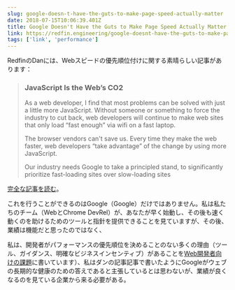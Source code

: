 ```yaml
---
slug: google-doesn-t-have-the-guts-to-make-page-speed-actually-matter
date: 2018-07-15T10:06:39.401Z
title: Google Doesn't Have the Guts to Make Page Speed Actually Matter
link: https://redfin.engineering/google-doesnt-have-the-guts-to-make-page-speed-actually-matter-ab2a1a8fe496
tags: ['link', 'performance']
---
```

RedfinのDanには、Webスピードの優先順位付けに関する素晴らしい記事があります：

> ### JavaScript Is the Web&#x2019;s CO2
> 
> As a web developer, I find that most problems can be solved with just a little more JavaScript. Without someone or something to force the industry to cut back, web developers will continue to make web sites that only load &#x201c;fast enough&#x201d; via wifi on a fast laptop.
> 
> The browser vendors can't save us. Every time they make the web faster, web developers &#x201c;take advantage&#x201d; of the change by using more JavaScript.
> 
> Our industry needs Google to take a principled stand, to significantly prioritize fast-loading sites over slow-loading sites


[完全な記事を読む](https://redfin.engineering/google-doesnt-have-the-guts-to-make-page-speed-actually-matter-ab2a1a8fe496)。

これを行うことができるのはGoogle（Google）だけではありません。私は私たちのチーム（WebとChrome DevRel）が、あなたが早く始動し、その後も速く動くのを助けるためのツールと指針を提供できることを見ていますが、その後、業績は機能だと思ったのではなく、

私は、開発者がパフォーマンスの優先順位を決めることのない多くの理由（ツール、ガイダンス、明確なビジネスインセンティブ）があることを[Web開発者向けの課題](https://paul.kinlan.me/challenges-for-web-developers/)に書いています）、私はダンの記事記事で書いたようにGoogleがウェブの長期的な健康のための答えであると主張しているとは思わないが、業績が良くなるのを見ている企業から来る必要がある。
